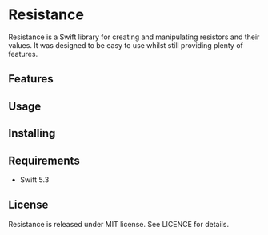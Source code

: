 # Resistance

Resistance is a Swift library for creating and manipulating resistors and their values. It was designed to be easy to use whilst still providing plenty of features.

## Features

## Usage

## Installing


## Requirements
* Swift 5.3

## License
Resistance is released under MIT license. See LICENCE for details.
